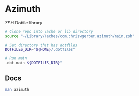 # Azimuth

ZSH Dotfile library.

```zsh
# Clone repo into cache or lib directory
source "~/Library/Caches/com.chriswgerber.azimuth/main.zsh"

# Set directory that has dotfiles
DOTFILES_DIR="${HOME}/.dotfiles"

# Run main
-dot-main ${DOTFILES_DIR}"
```

## Docs

```Zsh
man azimuth
```
